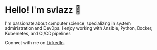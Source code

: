 # Hello! I'm svlazz 👋
<!--
### About Me

I am a Junior Systems Administrator passionate about technology and automation. I have experience working with:

- Linux: Administration of Linux operating systems.
- Ansible: Task automation and configuration management.
- Docker: Container creation and management.
- Kubernetes: Container orchestration and application deployment in clusters.
- Terraform: Infrastructure as code for resource management and provisioning.
### Interests
- DevOps: Continuous integration and delivery, automation, and improvement of development and operations processes.
- Cybersecurity: System and network protection, vulnerability analysis, and security practices.
<!--
**svlazz/svlazz** is a ✨ _special_ ✨ repository because its `README.md` (this file) appears on your GitHub profile.

Here are some ideas to get you started:

- 🔭 I’m currently working on ...
- 🌱 I’m currently learning ...
- 👯 I’m looking to collaborate on ...
- 🤔 I’m looking for help with ...
- 💬 Ask me about ...
- 📫 How to reach me: ...
- 😄 Pronouns: ...
- ⚡ Fun fact: ...
-->
I'm passionate about computer science, specializing in system administration and DevOps. I enjoy working with Ansible, Python, Docker, Kubernetes, and CI/CD pipelines.

Connect with me on [LinkedIn](https://www.linkedin.com/in/dvnielsalas).
